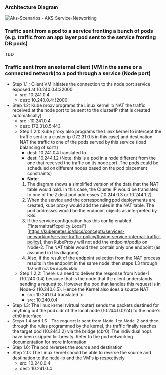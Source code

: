 ### Architecture Diagram
![Aks-Scenarios - AKS-Service-Networking](https://user-images.githubusercontent.com/13979783/211585472-17f6dc88-43e9-452b-b646-2be71f6e6a6f.png)


### Traffic sent from a pod to a service fronting a bunch of pods (e.g. traffic from an app layer pod sent to the service fronting DB pods)
TBD
### Traffic sent from an external client (VM in the same or a connected network) to a pod through a service (Node port)
- Step 1.1 : Client VM initiates the connection to the node port service exposed at 10.240.0.4:32000  
  - src: 10.241.0.4
  - dest: 10.240.0.4:32000
- Step 1.2: Kube proxy programs the Linux kernel to NAT the traffic received at the node port to be sent to the clusterIP (that is created automatically)  
  - src : 10.241.0.4
  - dest: 172.31.0.5:443
  - Step 1.2.1: Kube proxy also programs the Linux kernel to intercept the traffic sent to a cluster ip (172.31.0.5 in this case) and destination NAT the traffic to one of the pods served by this service (load balancing of sorts)  
    - dest: 10.241.0.4 translated to 
    - dest: 10.244.1.2 (Note: this is a pod in a node different from the one that received the traffic on its node port. The pods could be scheduled on different nodes based on the pod placement constraints)
    - **Note**: 
    1. The diagram shows a simplified version of the data that the NAT table would hold. In this case, the Cluster IP would be translated to one of the 2 dest pod addresses (10.244.0.3 or 10.244.1.2). 
    2. When the service and the corresponding pod deployments are created, kube proxy would add the rules in the NAT table. The pod addresses would be the endpoint objects as interpreted by K8s. 
    3. If the service configuration has this config enabled ("internaltrafficpolicy:Local")[https://kubernetes.io/docs/concepts/services-networking/service-traffic-policy/#using-service-internal-traffic-policy], then KubeProxy will not add the endpoint/podIp on Node-2. The NAT table would then contain only one endpoint (as assumed in this diagram)
    4. Also, if the result of the endpoint selection from the NAT process results in the endpoint in the same node, then steps 1.3 through 1.6 will not be applicable
  - Step 1.2.2: There is a need to deliver the response from Node-1 (10.240.0.4) because that is the node that the client understands sending a request to. However the pod that handles this request is in Node-2 (10.240.0.5). Hence the Kernel also does a source NAT
    - src: 10.241.0.4 translated to
    - src: 10.240.0.4
- Step 1.3: The linux kernel (virtual router) sends the packets destined for anything but the pod cidr of the local node (10.244.0.0/24) to the node's eth0 interface
- Steps 1.4 and 1.5 - The request is sent from Node-1 to Node-2 and then through the rules programmed by the kernel, the traffic finally reaches the target pod (10.244.1.2) via the bridge (cbr0). The individual hops have been skipped for brevity. Refer to the pod networking documentation for more information
- Step 1.6: The pod reverses the source and destination 
- Step 2.0: The Linux kernel should be able to reverse the source and destination to the node-ip and the VM's ip respectively  
  - src: 10.240.0.4
  - dest: 10.241.0.4
